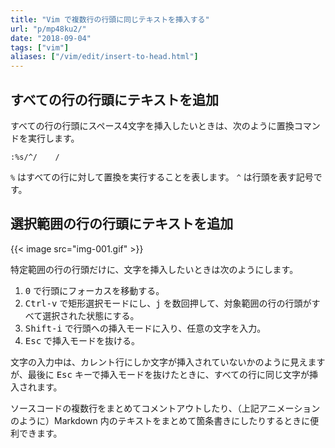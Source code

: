 ```yaml
---
title: "Vim で複数行の行頭に同じテキストを挿入する"
url: "p/mp48ku2/"
date: "2018-09-04"
tags: ["vim"]
aliases: ["/vim/edit/insert-to-head.html"]
---
```


すべての行の行頭にテキストを追加
----

すべての行の行頭にスペース4文字を挿入したいときは、次のように置換コマンドを実行します。

```
:%s/^/    /
```

`%` はすべての行に対して置換を実行することを表します。
`^` は行頭を表す記号です。


選択範囲の行の行頭にテキストを追加
----

{{< image src="img-001.gif" >}}

特定範囲の行の行頭だけに、文字を挿入したいときは次のようにします。

1. <kbd>0</kbd> で行頭にフォーカスを移動する。
2. <kbd>Ctrl-v</kbd> で矩形選択モードにし、<kbd>j</kbd> を数回押して、対象範囲の行の行頭がすべて選択された状態にする。
3. <kbd>Shift-i</kbd> で行頭への挿入モードに入り、任意の文字を入力。
4. <kbd>Esc</kbd> で挿入モードを抜ける。

文字の入力中は、カレント行にしか文字が挿入されていないかのように見えますが、最後に <kbd>Esc</kbd> キーで挿入モードを抜けたときに、すべての行に同じ文字が挿入されます。

ソースコードの複数行をまとめてコメントアウトしたり、（上記アニメーションのように）Markdown 内のテキストをまとめて箇条書きにしたりするときに便利できます。